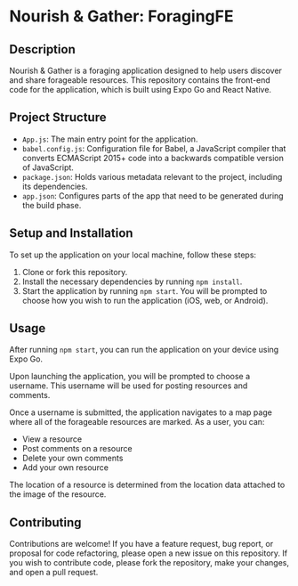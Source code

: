 # Nourish & Gather: ForagingFE

## Description

Nourish & Gather is a foraging application designed to help users discover and share forageable resources. This repository contains the front-end code for the application, which is built using Expo Go and React Native.

## Project Structure

- `App.js`: The main entry point for the application.
- `babel.config.js`: Configuration file for Babel, a JavaScript compiler that converts ECMAScript 2015+ code into a backwards compatible version of JavaScript.
- `package.json`: Holds various metadata relevant to the project, including its dependencies.
- `app.json`: Configures parts of the app that need to be generated during the build phase.

## Setup and Installation

To set up the application on your local machine, follow these steps:

1. Clone or fork this repository.
2. Install the necessary dependencies by running `npm install`.
3. Start the application by running `npm start`. You will be prompted to choose how you wish to run the application (iOS, web, or Android).

## Usage

After running `npm start`, you can run the application on your device using Expo Go. 

Upon launching the application, you will be prompted to choose a username. This username will be used for posting resources and comments. 

Once a username is submitted, the application navigates to a map page where all of the forageable resources are marked. As a user, you can:

- View a resource
- Post comments on a resource
- Delete your own comments
- Add your own resource

The location of a resource is determined from the location data attached to the image of the resource.

## Contributing

Contributions are welcome! If you have a feature request, bug report, or proposal for code refactoring, please open a new issue on this repository. If you wish to contribute code, please fork the repository, make your changes, and open a pull request.
